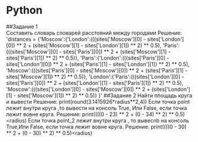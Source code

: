 # Python
##Задание 1  
Составить словарь словарей расстояний между городами 
Решение:
'distances = {'Moscow':{'London':(((sites['Moscow'][0] - sites['London'][0]) ** 2 + (sites['Moscow'][1] - sites['London'][1]) ** 2) ** 0.5),
                       'Paris':(((sites['Moscow'][0] - sites['Paris'][0]) ** 2 + (sites['Moscow'][1] - sites['Paris'][1]) ** 2) ** 0.5)},
             'Paris':{'London':(((sites['Paris'][0] - sites['London'][0]) ** 2 + (sites['Paris'][1] - sites['London'][1]) ** 2) ** 0.5),
                      'Moscow':(((sites['Paris'][0] - sites['Moscow'][0]) ** 2 + (sites['Paris'][1] - sites['Moscow'][1]) ** 2) ** 0.5)},
             'London':{'Paris':(((sites['London'][0] - sites['Paris'][0]) ** 2 + (sites['London'][1] - sites['Paris'][1]) ** 2) ** 0.5),
                       'Moscow':(((sites['London'][0] - sites['Moscow'][0]) ** 2 + (sites['London'][1] - sites['Moscow'][1]) ** 2) ** 0.5)}
             }'
##Задание 2
Найти площадь круга и вывести
Решение:
print(round(3.1415926*radius**2,4))
Если точка point лежит внутри круга ,то вывести на консоль True, Или False, если точка лежит вовне круга.
Решение:
print((((0 - 23) ** 2 + (0 - 34) ** 2) ** 0.5)<radius)
Если точка point_2 лежит внутри круга , то вывеcnb на консоль True,Или False, если точка лежит вовне круга.
Решение:
print((((0 - 30) ** 2 + (0 - 30) ** 2) ** 0.5)<radius)
